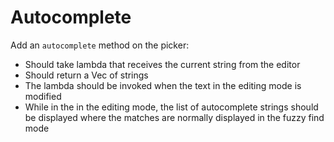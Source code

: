 # Autocomplete

Add an `autocomplete` method on the picker:

- Should take lambda that receives the current string from the editor
- Should return a Vec of strings
- The lambda should be invoked when the text in the editing mode is modified
- While in the in the editing mode, the list of autocomplete strings should be displayed where the matches are normally displayed in the fuzzy find mode
